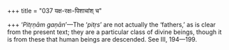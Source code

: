 +++
title = "037 यक्ष-रक्षः-पिशाचांश् च"

+++
‘*Pitṛṇām gaṇān*’—The ‘*pitṛs*’ are not actually the ‘fathers,’ as is
clear from the present text; they are a particular class of divine
beings, though it is from these that human beings are descended. See
III, 194—199.

